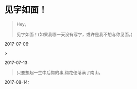 # 见字如面！

> Hey，
>
> 见字如面！\(如果我哪一天没有写字，或许是我不想与你见面。\)

2017-07-06:

&gt;

2017-07-13:

> 只要想起一生中后悔的事,梅花便落满了南山。

2017-08-14:

>

